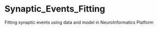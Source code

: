 # Synaptic_Events_Fitting
Fitting synaptic events using data and model in NeuroInformatics Platform
